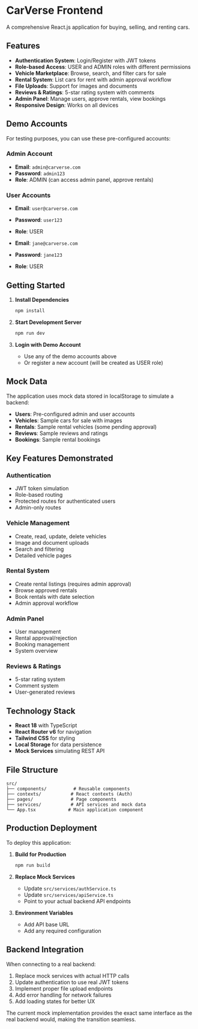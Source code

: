 # CarVerse Frontend

A comprehensive React.js application for buying, selling, and renting cars.

## Features

- **Authentication System**: Login/Register with JWT tokens
- **Role-based Access**: USER and ADMIN roles with different permissions
- **Vehicle Marketplace**: Browse, search, and filter cars for sale
- **Rental System**: List cars for rent with admin approval workflow
- **File Uploads**: Support for images and documents
- **Reviews & Ratings**: 5-star rating system with comments
- **Admin Panel**: Manage users, approve rentals, view bookings
- **Responsive Design**: Works on all devices

## Demo Accounts

For testing purposes, you can use these pre-configured accounts:

### Admin Account
- **Email**: `admin@carverse.com`
- **Password**: `admin123`
- **Role**: ADMIN (can access admin panel, approve rentals)

### User Accounts
- **Email**: `user@carverse.com`
- **Password**: `user123`
- **Role**: USER

- **Email**: `jane@carverse.com`
- **Password**: `jane123`
- **Role**: USER

## Getting Started

1. **Install Dependencies**
   ```bash
   npm install
   ```

2. **Start Development Server**
   ```bash
   npm run dev
   ```

3. **Login with Demo Account**
   - Use any of the demo accounts above
   - Or register a new account (will be created as USER role)

## Mock Data

The application uses mock data stored in localStorage to simulate a backend:

- **Users**: Pre-configured admin and user accounts
- **Vehicles**: Sample cars for sale with images
- **Rentals**: Sample rental vehicles (some pending approval)
- **Reviews**: Sample reviews and ratings
- **Bookings**: Sample rental bookings

## Key Features Demonstrated

### Authentication
- JWT token simulation
- Role-based routing
- Protected routes for authenticated users
- Admin-only routes

### Vehicle Management
- Create, read, update, delete vehicles
- Image and document uploads
- Search and filtering
- Detailed vehicle pages

### Rental System
- Create rental listings (requires admin approval)
- Browse approved rentals
- Book rentals with date selection
- Admin approval workflow

### Admin Panel
- User management
- Rental approval/rejection
- Booking management
- System overview

### Reviews & Ratings
- 5-star rating system
- Comment system
- User-generated reviews

## Technology Stack

- **React 18** with TypeScript
- **React Router v6** for navigation
- **Tailwind CSS** for styling
- **Local Storage** for data persistence
- **Mock Services** simulating REST API

## File Structure

```
src/
├── components/          # Reusable components
├── contexts/           # React contexts (Auth)
├── pages/              # Page components
├── services/           # API services and mock data
└── App.tsx            # Main application component
```

## Production Deployment

To deploy this application:

1. **Build for Production**
   ```bash
   npm run build
   ```

2. **Replace Mock Services**
   - Update `src/services/authService.ts`
   - Update `src/services/apiService.ts`
   - Point to your actual backend API endpoints

3. **Environment Variables**
   - Add API base URL
   - Add any required configuration

## Backend Integration

When connecting to a real backend:

1. Replace mock services with actual HTTP calls
2. Update authentication to use real JWT tokens
3. Implement proper file upload endpoints
4. Add error handling for network failures
5. Add loading states for better UX

The current mock implementation provides the exact same interface as the real backend would, making the transition seamless.